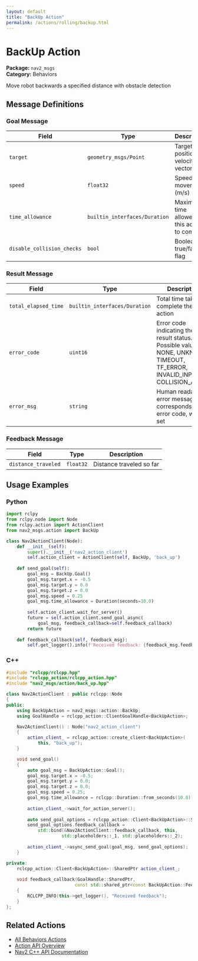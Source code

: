 ```yaml
---
layout: default
title: "BackUp Action"
permalink: /actions/rolling/backup.html
---
```


# BackUp Action

**Package:** `nav2_msgs`  
**Category:** Behaviors

Move robot backwards a specified distance with obstacle detection

## Message Definitions

### Goal Message

| Field | Type | Description |
|-------|------|-------------|
| `target` | `geometry_msgs/Point` | Target position or velocity vector |
| `speed` | `float32` | Speed for movement (m/s) |
| `time_allowance` | `builtin_interfaces/Duration` | Maximum time allowed for this action to complete |
| `disable_collision_checks` | `bool` | Boolean true/false flag |


### Result Message

| Field | Type | Description |
|-------|------|-------------|
| `total_elapsed_time` | `builtin_interfaces/Duration` | Total time taken to complete the action |
| `error_code` | `uint16` | Error code indicating the result status. Possible values: NONE, UNKNOWN, TIMEOUT, TF_ERROR, INVALID_INPUT, COLLISION_AHEAD|
| `error_msg` | `string` | Human readable error message that corresponds to the error code, when set|


### Feedback Message

| Field | Type | Description |
|-------|------|-------------|
| `distance_traveled` | `float32` | Distance traveled so far|



## Usage Examples

### Python

```python
import rclpy
from rclpy.node import Node
from rclpy.action import ActionClient
from nav2_msgs.action import BackUp

class Nav2ActionClient(Node):
    def __init__(self):
        super().__init__('nav2_action_client')
        self.action_client = ActionClient(self, BackUp, 'back_up')
        
    def send_goal(self):
        goal_msg = BackUp.Goal()
        goal_msg.target.x = -0.5
        goal_msg.target.y = 0.0
        goal_msg.target.z = 0.0
        goal_msg.speed = 0.25
        goal_msg.time_allowance = Duration(seconds=10.0)
        
        self.action_client.wait_for_server()
        future = self.action_client.send_goal_async(
            goal_msg, feedback_callback=self.feedback_callback)
        return future
        
    def feedback_callback(self, feedback_msg):
        self.get_logger().info(f'Received feedback: {feedback_msg.feedback}')
```

### C++

```cpp
#include "rclcpp/rclcpp.hpp"
#include "rclcpp_action/rclcpp_action.hpp"
#include "nav2_msgs/action/back_up.hpp"

class Nav2ActionClient : public rclcpp::Node
{
public:
    using BackUpAction = nav2_msgs::action::BackUp;
    using GoalHandle = rclcpp_action::ClientGoalHandle<BackUpAction>;

    Nav2ActionClient() : Node("nav2_action_client")
    {
        action_client_ = rclcpp_action::create_client<BackUpAction>(
            this, "back_up");
    }

    void send_goal()
    {
        auto goal_msg = BackUpAction::Goal();
        goal_msg.target.x = -0.5;
        goal_msg.target.y = 0.0;
        goal_msg.target.z = 0.0;
        goal_msg.speed = 0.25;
        goal_msg.time_allowance = rclcpp::Duration::from_seconds(10.0);
        
        action_client_->wait_for_action_server();
        
        auto send_goal_options = rclcpp_action::Client<BackUpAction>::SendGoalOptions();
        send_goal_options.feedback_callback = 
            std::bind(&Nav2ActionClient::feedback_callback, this, 
                     std::placeholders::_1, std::placeholders::_2);
        
        action_client_->async_send_goal(goal_msg, send_goal_options);
    }

private:
    rclcpp_action::Client<BackUpAction>::SharedPtr action_client_;
    
    void feedback_callback(GoalHandle::SharedPtr, 
                          const std::shared_ptr<const BackUpAction::Feedback> feedback)
    {
        RCLCPP_INFO(this->get_logger(), "Received feedback");
    }
};
```

## Related Actions

- [All Behaviors Actions](/rolling/actions/index.html#behaviors)
- [Action API Overview](/rolling/actions/index.html)
- [Nav2 C++ API Documentation](/rolling/html/index.html)
